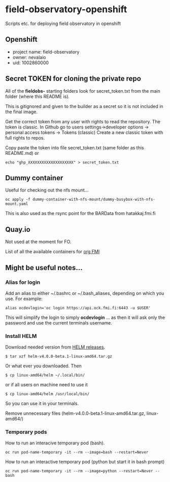 # field-observatory-openshift
Scripts etc. for deploying field observatory in openshift

## Openshift 
- project name: field-observatory
- owner: nevalaio
- uid: 1002860000

## Secret TOKEN for cloning the private repo

All of the **fieldobs-** starting folders look for secret_token.txt from the main folder (where this README is).

This is gitignored and given to the builder as a secret so it is not included in the final image. 

Get the correct token from any user with rights to read the repository. 
The token is classic. 
In Github go to users settings->developer options -> personal access tokens -> Tokens (classic)
Create a new classic token with full rights to repos.

Copy paste the token into file secret_token.txt (same folder as this README.md) or
 
    echo "ghp_XXXXXXXXXXXXXXXXXXXX" > secret_token.txt

## Dummy container

Useful for checking out the nfs mount...

```
oc apply -f dummy-container-with-nfs-mount/dummy-busybox-with-nfs-mount.yaml
```

This is also used as the rsync point for the BARData from hatakkaj.fmi.fi

## Quay.io

Not used at the moment for FO.

List of all the available containers for [org FMI](https://quay.io/organization/fmi)

## Might be useful notes...

### Alias for login

Add an alias to either ~/.bashrc or ~/.bash_aliases, depending on which you use.
For example: 
```
alias ocdevlogin='oc login https://api.ock.fmi.fi:6443 -u $USER'
```
This will simplify the login to simply **ocdevlogin** ... 
as then it will ask only the password and use the current terminals username.

### Install HELM

Download needed version from [HELM releases](https://github.com/helm/helm/releases).

    $ tar xzf helm-v4.0.0-beta.1-linux-amd64.tar.gz

Or what ever you downloaded. Then

    $ cp linux-amd64/helm ~/.local/bin/

or if all users on machine need to use it

    $ cp linux-amd64/helm /usr/local/bin/

So you can use it in your terminals. 

Remove unnecessary files (helm-v4.0.0-beta.1-linux-amd64.tar.gz, linux-amd64/)

### Temporary pods

How to run an interacive temporary pod (bash).
```
oc run pod-name-temporary -it --rm --image=bash --restart=Never
```
How to run an interactive temporary pod (python but start it in bash prompt)
```
oc run pod-name-temporary -it --rm --image=python --restart=Never -- bash 
```

